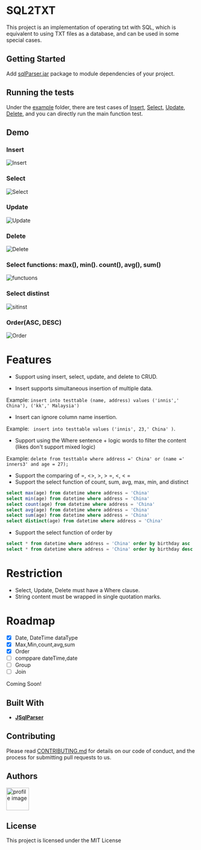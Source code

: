 # SQL2TXT

This project is an implementation of operating txt with SQL, which is equivalent to using TXT files as a database, and can be used  in some special cases.

## Getting Started

Add [sqlParser.jar](https://github.com/yuenci/sqlParser/blob/master/sqlParser.jar) package to module dependencies of your project.
## Running the tests

Under the [example](https://github.com/yuenci/sqlParser/tree/master/src/example) folder, there are test cases of [Insert](https://github.com/yuenci/sqlParser/blob/master/src/example/demoInsert.java), [Select](https://github.com/yuenci/sqlParser/blob/master/src/example/demoSelect.java), [Update](https://github.com/yuenci/sqlParser/blob/master/src/example/demoUpdate.java), [Delete](https://github.com/yuenci/sqlParser/blob/master/src/example/demoDelete.java), and you can directly run the main function test.

## Demo
### Insert
![Insert](https://github.com/yuenci/sqlParser/blob/master/src/example/Insert.gif)
### Select
![Select](https://github.com/yuenci/sqlParser/blob/master/src/example/Select.gif)
### Update
![Update](https://github.com/yuenci/sqlParser/blob/master/src/example/Update.gif)
### Delete
![Delete](https://github.com/yuenci/sqlParser/blob/master/src/example/Delete.gif)
### Select functions: max(), min(). count(), avg(), sum()
![functuons](https://github.com/yuenci/sqlParser-SQL2TXT/blob/master/src/example/function.gif)
### Select distinst
![sitinst](https://github.com/yuenci/sqlParser-SQL2TXT/blob/master/src/example/distinct.gif)
### Order(ASC, DESC)
![Order](https://github.com/yuenci/sqlParser-SQL2TXT/blob/master/src/example/order.gif)

# Features

- Support  using   insert, select, update, and delete to CRUD.

- Insert supports simultaneous insertion of multiple data.

Example: `insert into testtable (name, address) values ('innis',' China'), ('kk',' Malaysia') `

- Insert can ignore column name insertion.

Example: ` insert into testtable values ('innis', 23,' China' )`.

- Support  using the Where sentence + logic words to filter the content (likes don't support mixed logic)

Example: `delete from testtable where address =' China' or (name =' inners3' and age = 27); `

- Support the comparing of =, <>, >, > =, <, < =
- Support the select function of count, sum, avg, max, min, and distinct
```sql
select max(age) from datetime where address = 'China'
select min(age) from datetime where address = 'China'
select count(age) from datetime where address = 'China'
select avg(age) from datetime where address = 'China'
select sum(age) from datetime where address = 'China'
select distinct(age) from datetime where address = 'China'
```
- Support the select function of order by
```sql
select * from datetime where address = 'China' order by birthday asc
select * from datetime where address = 'China' order by birthday desc
```

# Restriction

* Select, Update, Delete must have a Where clause.
* String content must be wrapped in single quotation marks.

# Roadmap


- [x] Date, DateTime dataType
- [x] Max,Min,count,avg,sum
- [x] Order
- [ ] comppare dateTime,date
- [ ] Group
- [ ] Join

Coming Soon!

## Built With

* **[JSqlParser](https://github.com/JSQLParser/JSqlParser)**

## Contributing

Please read [CONTRIBUTING.md](https://gist.github.com) for details on our code of conduct, and the process for submitting pull requests to us.

## Authors
<img src="https://github.com/yuenci/Laptop-Repair-Services-Management-System/blob/master/image/avatar-innis.png" alt="profile image" width="60px">


## License

This project is licensed under the MIT License 
